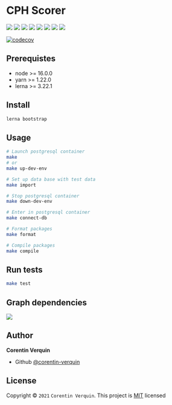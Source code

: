 # CPH Scorer
![](https://img.shields.io/badge/License-MIT-yellow.svg)
![](https://img.shields.io/badge/Lerna-3.22.0-purple)
![](https://img.shields.io/badge/Node-16-yellowgreen?logo=node.js)
![](https://img.shields.io/badge/Yarn-1.22.0-blue?logo=yarn)
![](https://img.shields.io/badge/TypeScript-4.0.0-blue?logo=typeScript)
![](https://img.shields.io/badge/postgreSQL-13.0.0-blue?logo=postgreSQL)
![](https://img.shields.io/badge/bootstrap-5.0.0-purple?logo=bootstrap)
![](https://img.shields.io/badge/alpinejs-3.0.0-green?logo=alpine.js)

[![codecov](https://codecov.io/gh/corentin-verquin/cphScorer/branch/develop/graph/badge.svg?token=GJAQF8DM3Y)](https://codecov.io/gh/corentin-verquin/cphScorer)

## Prerequistes
- node >= 16.0.0
- yarn >= 1.22.0
- lerna >= 3.22.1

## Install
```bash
lerna bootstrap
```

## Usage
```bash
# Launch postgresql container
make
# or
make up-dev-env

# Set up data base with test data
make import

# Stop postgresql container
make down-dev-env

# Enter in postgresql container
make connect-db

# Format packages
make format

# Compile packages
make compile
```

## Run tests
```bash
make test
```

## Graph dependencies
![](https://raw.githubusercontent.com/corentin-verquin/cphScorer/.github/graph-dependencies.png)


## Author
**Corentin Verquin**
- Github [@corentin-verquin](https://github.com/corentin-verquin)

## License
Copyright © `2021` `Corentin Verquin`.
This project is [MIT](https://opensource.org/licenses/MIT) licensed